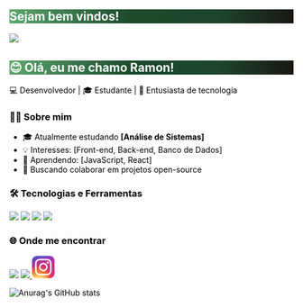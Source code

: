 <!DOCTYPE html>
<head>
<style>
    body{
    /*background: linear-gradient(90deg,#5516ba,rgba(255, 0, 229, 0.5) 80%);*/
    color: black;
        
    }

    h2{
        background: linear-gradient(90deg,rgba(30, 133, 54, 0.72) 0%, rgba(28, 73, 43, 1) 43%, rgba(28, 69, 42, 1) 74%, rgba(26, 22, 18, 1) 100%);
        color: white;
    }

    img.contact{
        width: 40px;
    }

</style>
</head>

<body>


## Sejam bem vindos!


<img src="https://encrypted-tbn0.gstatic.com/images?q=tbn:ANd9GcSs9ZxAccaSrDiXMz9g3tovqkww-G4O7YHQ3w&s"/>

<h2> 😊 Olá, eu me chamo Ramon!</h2>

<p>
  💻 Desenvolvedor | 🎓 Estudante | 🚀 Entusiasta de tecnologia
</p>

### 🧑‍💻 Sobre mim

- 🎓 Atualmente estudando **[Análise de Sistemas]**
- 💡 Interesses: [Front-end, Back-end, Banco de Dados]
- 🌱 Aprendendo: [JavaScript, React]
- 🤝 Buscando colaborar em projetos open-source

### 🛠️ Tecnologias e Ferramentas

<img src="https://cdn.jsdelivr.net/gh/devicons/devicon@latest/icons/html5/html5-original-wordmark.svg" width="80px"/> <img src="https://cdn.jsdelivr.net/gh/devicons/devicon@latest/icons/css3/css3-original-wordmark.svg" width="80px"/> <img src="https://cdn.jsdelivr.net/gh/devicons/devicon@latest/icons/javascript/javascript-original.svg" width="80px" /> <img src="https://cdn.jsdelivr.net/gh/devicons/devicon@latest/icons/react/react-original-wordmark.svg" width="80px"/>
          


### 🌐 Onde me encontrar

<a href="https://www.linkedin.com/in/ramon-rocha-0479b5235/"><img class="contact" src="https://cdn.jsdelivr.net/gh/devicons/devicon@latest/icons/linkedin/linkedin-original.svg"/></a> <a href="https://www.facebook.com/ramon.rocha.9699/"> <img class="contact" src="https://cdn.jsdelivr.net/gh/devicons/devicon@latest/icons/facebook/facebook-original.svg"/>
<a href="https://www.instagram.com/raamomm/"> <img class="contact" src="https://raw.githubusercontent.com/github/explore/06c46459e7947c8a25f72798af696d66e202ac39/topics/instagram/instagram.png"/></a>



![Anurag's GitHub stats](https://github-readme-stats.vercel.app/api?username=anuraghazra&show_icons=true&theme=radical)

</body>
</html>